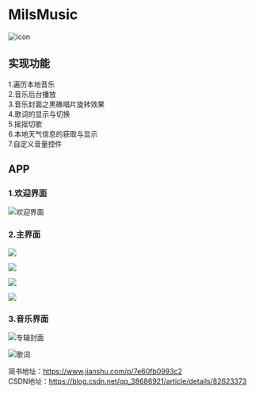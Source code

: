 # MilsMusic

![icon](https://upload-images.jianshu.io/upload_images/7019098-7939a38609d9c44e.png?imageMogr2/auto-orient/)

## 实现功能

1.遍历本地音乐<br />
2.音乐后台播放<br />
3.音乐封面之黑礁唱片旋转效果<br />
4.歌词的显示与切换<br />
5.摇摇切歌<br />
6.本地天气信息的获取与显示<br />
7.自定义音量控件<br />

## APP
### 1.欢迎界面
![欢迎界面](https://upload-images.jianshu.io/upload_images/7019098-d2427e7221e8b2c1.png?imageMogr2/auto-orient/strip%7CimageView2/2/w/270/format/webp)

### 2.主界面
![](https://upload-images.jianshu.io/upload_images/7019098-d79a4dc285b487ea.png?imageMogr2/auto-orient/strip%7CimageView2/2/w/270/format/webp)

![](https://upload-images.jianshu.io/upload_images/7019098-1a135cb7d530bb6b.png?imageMogr2/auto-orient/strip%7CimageView2/2/w/270/format/webp)

![](https://upload-images.jianshu.io/upload_images/7019098-5e267c446f31b741.png?imageMogr2/auto-orient/strip%7CimageView2/2/w/270/format/webp)

![](https://upload-images.jianshu.io/upload_images/7019098-0132ef37abe45a99.png?imageMogr2/auto-orient/strip%7CimageView2/2/w/270/format/webp)

### 3.音乐界面

![专辑封面](https://upload-images.jianshu.io/upload_images/7019098-1f1d08c32f544ddf.png?imageMogr2/auto-orient/strip%7CimageView2/2/w/270/format/webp)

![歌词](https://upload-images.jianshu.io/upload_images/7019098-6bd1ee35fa76380c.png?imageMogr2/auto-orient/strip%7CimageView2/2/w/270/format/webp)

简书地址：https://www.jianshu.com/p/7e60fb0993c2 <br />
CSDN地址：https://blog.csdn.net/qq_38686921/article/details/82623373
